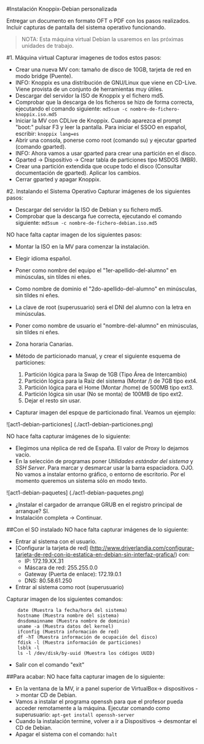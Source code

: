 
#Instalación Knoppix-Debian personalizada

Entregar un documento en formato OFT o PDF con los pasos realizados. 
Incluir capturas de pantalla del sistema operativo funcionando.

> NOTA:
> Esta máquina virtual Debian la usaremos en las próximas unidades de trabajo.

#1. Máquina virtual
Capturar imagenes de todos estos pasos:
* Crear una nueva MV con: tamaño de disco de 10GB, tarjeta de red en modo bridge (Puente).
* INFO: Knoppix es una distribución de GNU/Linux que viene en CD-Live. Viene provista de un conjunto de herramientas muy útiles.
* Descargar del servidor la ISO de Knoppix y el fichero md5.
* Comprobar que la descarga de los ficheros se hizo de forma correcta, ejecutando el comando siguiente: `md5sum -c nombre-de-fichero-knoppix.iso.md5`
* Iniciar la MV con CDLive de Knoppix. Cuando aparezca el prompt "boot:" pulsar F3 y leer la pantalla. Para iniciar el SSOO en español, escribir: `knoppix lang=es`
* Abrir una consola, ponerse como root (comando su) y ejecutar gparted (comando gparted).
* INFO: Ahora vamos a usar gparted para crear una partición en el disco.
* Gparted -> Dispositivo -> Crear tabla de particiones tipo MSDOS (MBR).
* Crear una partición extendida que ocupe todo el disco (Consultar documentación de gparted). Aplicar los cambios.
* Cerrar gparted y apagar Knoppix.

#2. Instalando el Sistema Operativo
Capturar imágenes de los siguientes pasos:
* Descargar del servidor la ISO de Debian y su fichero md5.
* Comprobar que la descarga fue correcta, ejecutando el comando siguiente: `md5sum -c nombre-de-fichero-debian.iso.md5`

NO hace falta captar imagen de los siguientes pasos:
* Montar la ISO en la MV para comenzar la instalación.
* Elegir idioma español.
* Poner como nombre del equipo el "1er-apellido-del-alumno" en minúsculas, sin tildes ni eñes.
* Como nombre de dominio el "2do-apellido-del-alumno" en minúsculas, sin tildes ni eñes.
* La clave de root (superusuario) será el DNI del alumno con la letra en minúsculas.
* Poner como nombre de usuario el "nombre-del-alumno" en minúsculas, sin tildes ni eñes.
* Zona horaria Canarias.

* Método de particionado manual, y crear el siguiente esquema de particiones:
    1. Partición lógica para la Swap de 1GB (Tipo Área de Intercambio)
    1. Partición lógica para la Raíz del sistema (Montar /) de 7GB tipo ext4.
    1. Partición lógica para el Home (Montar /home) de 500MB tipo ext3.
    1. Partición lógica sin usar (No se monta) de 100MB de tipo ext2.
    1. Dejar el resto sin usar.
* Capturar imagen del espque de particionado final. Veamos un ejemplo:

![act1-debian-particiones] (./act1-debian-particiones.png)

NO hace falta capturar imágenes de lo siguiente:
* Elegimos una réplica de red de España. El valor de Proxy lo dejamos vacío.
* En la selección de programas poner *Utilidades estándar del sistema* y *SSH Server*. 
Para marcar y desmarcar usar la barra espaciadora. OJO. No vamos a instalar entorno gráfico, o entorno de escritorio. 
Por el momento queremos un sistema sólo en modo texto.

![act1-debian-paquetes] (./act1-debian-paquetes.png)

* ¿Instalar el cargador de arranque GRUB en el registro principal de arranque? SI.
* Instalación completa -> Continuar.

##Con el SO instalado
NO hace falta capturar imágenes de lo siguiente:
* Entrar al sistema con el usuario.
* [Configurar la tarjeta de red] 
(http://www.driverlandia.com/configurar-tarjeta-de-red-con-ip-estatica-en-debian-sin-interfaz-grafica/) con:
    * IP: 172.19.XX.31
    * Máscara de red: 255.255.0.0
    * Gateway (Puerta de enlace): 172.19.0.1
    * DNS: 80.58.61.250
* Entrar al sistema como root (superusuario)

Capturar imagen de los siguientes comandos:
```
    date (Muestra la fecha/hora del sistema)
    hostname (Muestra nombre del sistema)
    dnsdomainname (Muestra nombre de dominio)
    uname -a (Muestra datos del kernel)
    ifconfig (Muestra información de red)
    df -hT (Muestra información de ocupación del disco)
    fdisk -l (Muestra información de particiones)
    lsblk -l
    ls -l /dev/disk/by-uuid (Muestra los códigos UUID)
```
* Salir con el comando "exit"

##Para acabar:
NO hace falta capturar imagen de lo siguiente:
* En la ventana de la MV, ir a panel superior de VirtualBox-> dispositivos -> montar CD de Debian.
* Vamos a instalar el programa openssh para que el profesor pueda acceder remotamente a la máquina. 
Ejecutar comando como superusuario: `apt-get install openssh-server`
* Cuando la instalación termine, volver a ir a Dispositivos -> desmontar el CD de Debian.
* Apagar el sistema con el comando: `halt`
